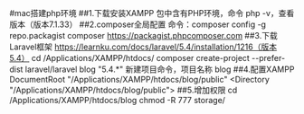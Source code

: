 #mac搭建php环境
##1.下载安装XAMPP
包中含有PHP环境，命令 php -v，查看版本（版本7.1.33）
##2.composer全局配置
命令：composer config -g repo.packagist composer https://packagist.phpcomposer.com
##3.下载Laravel框架
https://learnku.com/docs/laravel/5.4/installation/1216（版本5.4）
cd /Applications/XAMPP/htdocs/
composer create-project --prefer-dist laravel/laravel blog "5.4.*"  新建项目命令，项目名称 blog
##4.配置XAMPP
DocumentRoot "/Applications/XAMPP/htdocs/blog/public"
<Directory "/Applications/XAMPP/htdocs/blog/public">
##5.增加权限
cd /Applications/XAMPP/htdocs/blog
chmod -R 777 storage/